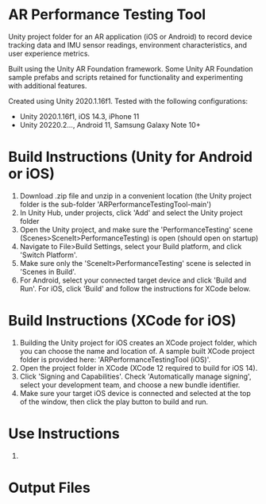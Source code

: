 # AR Performance Testing Tool

Unity project folder for an AR application (iOS or Android) to record device tracking data and IMU sensor readings, environment characteristics, and user experience metrics.

Built using the Unity AR Foundation framework. Some Unity AR Foundation sample prefabs and scripts retained for functionality and experimenting with additional features.

Created using Unity 2020.1.16f1. Tested with the following configurations:
- Unity 2020.1.16f1, iOS 14.3, iPhone 11
- Unity 20220.2..., Android 11, Samsung Galaxy Note 10+ 

# Build Instructions (Unity for Android or iOS)

1) Download .zip file and unzip in a convenient location (the Unity project folder is the sub-folder 'ARPerformanceTestingTool-main') 
2) In Unity Hub, under projects, click 'Add' and select the Unity project folder
3) Open the Unity project, and make sure the 'PerformanceTesting' scene (Scenes>SceneIt>PerformanceTesting) is open (should open on startup)
4) Navigate to File>Build Settings, select your Build platform, and click 'Switch Platform'.
5) Make sure only the 'SceneIt>PerformanceTesting' scene is selected in 'Scenes in Build'.
6) For Android, select your connected target device and click 'Build and Run'. For iOS, click 'Build' and follow the instructions for XCode below.

# Build Instructions (XCode for iOS)

1) Building the Unity project for iOS creates an XCode project folder, which you can choose the name and location of. A sample built XCode project folder is provided here: 'ARPerformanceTestingTool (iOS)'.
2) Open the project folder in XCode (XCode 12 required to build for iOS 14).
3) Click 'Signing and Capabilities'. Check 'Automatically manage signing', select your development team, and choose a new bundle identifier.
4) Make sure your target iOS device is connected and selected at the top of the window, then click the play button to build and run.

# Use Instructions

1)

# Output Files

